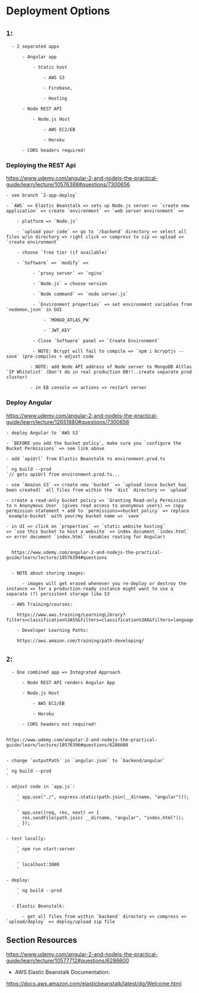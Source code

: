 # Deployment Options

## `1`:

      - 2 separated apps

          - Angular app

              - Static host

                  - AWS S3

                  - Firebase,

                  - Hosting

          - Node REST API

              - Node.js Host

                  - AWS EC2/EB

                  - Heroku

          - CORS headers required!

### Deploying the REST Api

https://www.udemy.com/angular-2-and-nodejs-the-practical-guide/learn/lecture/10576388#questions/7300656

    - see branch `2-app-deploy`

    - `AWS` => Elastic Beanstalk => sets up Node.js server => `create new application` => create `environment` => `web server environment` =>

        - platform => `Node.js`

        - `upload your code` => go to `/backend` directory => select all files w/in directory => right click => compress to zip => upload => `create environment`

        - choose `free tier (if available)`

        - `Software` => `modify` =>

              - `proxy server` => `nginx`

              - `Node.js` = choose version

              - `Node command` => `node server.js`

              - `Environment properties` => set environment variables from `nodemon,json` in GUI

                  - `MONGO_ATLAS_PW`

                  - `JWT_KEY`

              - Close `Software` panel => `Create Environment`

              - NOTE: Bcrypt will fail to compile => `npm i bcryptjs --save` (pre-compiles + adjust code

             - NOTE: add Node API address of Node server to MongoDB Altlas `IP Whitelist` (Don't do in real production DB!!..create separate prod cluster)

             - in EB console => actions => restart server

### Deploy Angular

https://www.udemy.com/angular-2-and-nodejs-the-practical-guide/learn/lecture/12651880#questions/7300656

    - deploy Angular to `AWS S3`

    - `BEFORE you add the bucket policy`, make sure you `configure the Bucket Permissions` => see link above

    - add `apiUrl` from Elastic Beanstalk to environment.prod.ts

    ` ng build --prod
    `// gets apiUrl from environment.prod.ts...

    - use `Amazon S3` => create new `bucket` => `upload (once bucket has been created)` all files from within the `dist` directory => `upload`

    - create a read-only bucket policy => `Granting Read-only Permission to n Anonymous User` (gives read access to anonymous users) => copy permission statement + add to `permissions=>bucket policy` => replace `example-bucket` with your/my bucket name => `save`

    - in UI => click on `properties` => `static website hosting`
    => `use this bucket to host a website` => index document `index.html` => error document `index.html` (enables routing for Angular)


      https://www.udemy.com/angular-2-and-nodejs-the-practical-guide/learn/lecture/10576394#questions


      - NOTE about storing images:

          - images will get erased whenever you re-deploy or destroy the instance => for a production-ready instance might want to use a separate (?) persistent storage like S3

      - AWS Training/courses:

        https://www.aws.training/LearningLibrary?filters=classification%3A55&filters=classification%3A6&filters=language%3A1&filters=digital%3A1&search=&tab=view_all

        - Developer Learning Paths:

        https://aws.amazon.com/training/path-developing/

## `2`:

      - One combined app => Integrated Approach

          - Node REST API renders Angular App

          - Node.js Host

              - AWS EC2/EB

              - Heroku

          - CORS headers not required!


    https://www.udemy.com/angular-2-and-nodejs-the-practical-guide/learn/lecture/10576396#questions/6286600


    - change `outputPath` in `angular.json` to `backend/angular`

    ` ng build --prod
    `

    - adjust code in `app.js`:

        ` app.use("./", express.static(path.join(__dirname, "angular")));
        `

        ` app.use((req, res, next) => {
          res.sendFile(path.join( __dirname, "angular", "index.html"));
          });
        `

    - test locally:

        ` npm run start:server
        `

        ` localhost:3000
        `

    - deploy:

        ` ng build --prod
        `

      - Elastic Beanstalk:

          - get all files from within `backend` directory => compress => `upload/deploy` => deploy/upload zip file



## Section Resources

https://www.udemy.com/angular-2-and-nodejs-the-practical-guide/learn/lecture/10577712#questions/6286600

- AWS Elastic Beanstalk Documentation:  

https://docs.aws.amazon.com/elasticbeanstalk/latest/dg/Welcome.html
